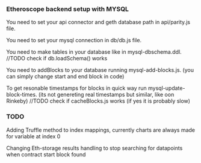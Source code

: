 ### Etheroscope backend setup with MYSQL
You need to set your api connector and geth database path in api/parity.js file.

You need to set your mysql connection in db/db.js file.

You need to make tables in your database like in mysql-dbschema.ddl.
//TODO check if db.loadSchema() works

You need to addBlocks to your database running mysql-add-blocks.js.
(you can simply change start and end block in code)

To get resonable timestamps for blocks in quick way run mysql-update-block-times.
(its not genereting real timestamps but similar, like oon Rinkeby)
//TODO check if cacheBlocks.js works (if yes it is probably slow)

### TODO
Adding Truffle method to index mappings, currently charts
are always made for variable at index 0

Changing Eth-storage results handling
to stop searching for datapoints when contract start block found